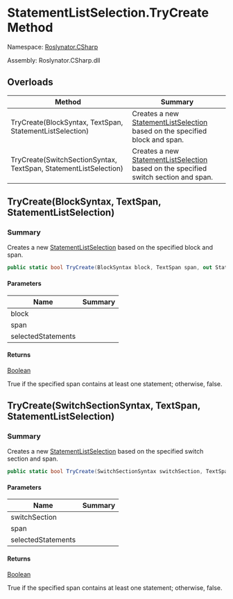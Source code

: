 # StatementListSelection\.TryCreate Method

Namespace: [Roslynator.CSharp](../../README.md)

Assembly: Roslynator\.CSharp\.dll

## Overloads

| Method | Summary |
| ------ | ------- |
| TryCreate\(BlockSyntax, TextSpan, StatementListSelection\) | Creates a new [StatementListSelection](../README.md) based on the specified block and span\. |
| TryCreate\(SwitchSectionSyntax, TextSpan, StatementListSelection\) | Creates a new [StatementListSelection](../README.md) based on the specified switch section and span\. |

## TryCreate\(BlockSyntax, TextSpan, StatementListSelection\)

### Summary

Creates a new [StatementListSelection](../README.md) based on the specified block and span\.

```csharp
public static bool TryCreate(BlockSyntax block, TextSpan span, out StatementListSelection selectedStatements)
```

#### Parameters

| Name | Summary |
| ---- | ------- |
| block | |
| span | |
| selectedStatements | |

#### Returns

[Boolean](https://docs.microsoft.com/en-us/dotnet/api/system.boolean)

True if the specified span contains at least one statement; otherwise, false\.

## TryCreate\(SwitchSectionSyntax, TextSpan, StatementListSelection\)

### Summary

Creates a new [StatementListSelection](../README.md) based on the specified switch section and span\.

```csharp
public static bool TryCreate(SwitchSectionSyntax switchSection, TextSpan span, out StatementListSelection selectedStatements)
```

#### Parameters

| Name | Summary |
| ---- | ------- |
| switchSection | |
| span | |
| selectedStatements | |

#### Returns

[Boolean](https://docs.microsoft.com/en-us/dotnet/api/system.boolean)

True if the specified span contains at least one statement; otherwise, false\.